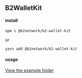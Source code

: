 ## B2WalletKit

#### install

```
npm i @b2network/b2-wallet-kit
```
or
```
yarn add @b2network/b2-wallet-kit
```

#### usage
[View the example folder](https://github.com/b2network/b2-wallet-kit/tree/main/example)
